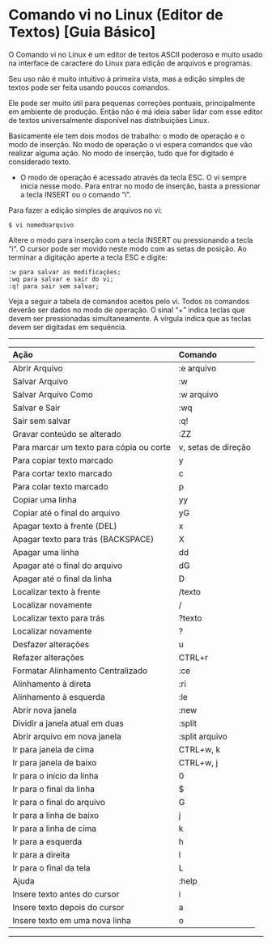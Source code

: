 # Comando vi no Linux (Editor de Textos) [Guia Básico]
O Comando vi no Linux é um editor de textos ASCII poderoso e muito usado na interface de caractere do Linux para edição de arquivos e programas. 

Seu uso não é muito intuitivo à primeira vista, mas a edição simples de textos pode ser feita usando poucos comandos. 

Ele pode ser muito útil para pequenas correções pontuais, principalmente em ambiente de produção. Então não é má ideia saber lidar com esse editor de textos universalmente disponível nas distribuições Linux.

Basicamente ele tem dois modos de trabalho: o modo de operação e o modo de inserção. No modo de operação o vi espera comandos que vão realizar alguma ação. No modo de inserção, tudo que for digitado é considerado texto. 

* O modo de operação é acessado através da tecla ESC. O vi sempre inicia nesse modo. Para entrar no modo de inserção, basta a pressionar a tecla INSERT ou o comando “i”. 

Para fazer a edição simples de arquivos no vi:

```
$ vi nomedoarquivo
```

Altere o modo para inserção com a tecla INSERT ou pressionando a tecla “i“. O cursor pode ser movido neste modo com as setas de posição. Ao terminar a digitação aperte a tecla ESC e digite:

```
:w para salvar as modificações; 
:wq para salvar e sair do vi;
:q! para sair sem salvar;
```

Veja a seguir a tabela de comandos aceitos pelo vi. Todos os comandos deverão ser dados no modo de operação. O sinal “+” indica teclas que devem ser pressionadas simultaneamente. A vírgula indica que as teclas devem ser digitadas em sequência.

--- 
| Ação | Comando |
|:--- | :--- |
| Abrir Arquivo									|	:e arquivo			|
| Salvar Arquivo								|	:w                  |
| Salvar Arquivo Como							|	:w arquivo          |
| Salvar e Sair									|	:wq                 |
| Sair sem salvar								|	:q!                 |
| Gravar conteúdo se alterado					|	:ZZ                 |
| Para marcar um texto para cópia ou corte		|	v, setas de direção |
| Para copiar texto marcado						|	y                   |
| Para cortar texto marcado						|	c                   |
| Para colar texto marcado						|	p                   |
| Copiar uma linha								|	yy                  |
| Copiar até o final do arquivo					|	yG                  |
| Apagar texto à frente (DEL)					|	x                   |
| Apagar texto para trás (BACKSPACE)			|	X                   |
| Apagar uma linha								|	dd                  |
| Apagar até o final do arquivo					|	dG                  |
| Apagar até o final da linha					|	D                   |
| Localizar texto à frente						|	/texto              |
| Localizar novamente							|	/                   |
| Localizar texto para trás						|	?texto              |
| Localizar novamente							|	?                   |
| Desfazer alterações							|	u                   |
| Refazer alterações							|	CTRL+r              |
| Formatar Alinhamento Centralizado				|	:ce                 |
| Alinhamento à direta							|	:ri                 |
| Alinhamento à esquerda						|	:le                 |
| Abrir nova janela								|	:new                |
| Dividir a janela atual em duas				|	:split              |
| Abrir arquivo em nova janela					|	:split arquivo      |
| Ir para janela de cima						|	CTRL+w, k           |
| Ir para janela de baixo						|	CTRL+w, j           |
| Ir para o início da linha						|	0                   |
| Ir para o final da linha						|	$                   |
| Ir para o final do arquivo					|	G                   |
| Ir para a linha de baixo						|	j                   |
| Ir para a linha de cima						|	k                   |
| Ir para a esquerda							|	h                   |
| Ir para a direita								|	l                   |
| Ir para o final da tela						|	L                   |
| Ajuda											|	:help               |
| Insere texto antes do cursor					|	i                   |
| Insere texto depois do cursor					|	a                   |
| Insere texto em uma nova linha				|	o                   |
--- 

